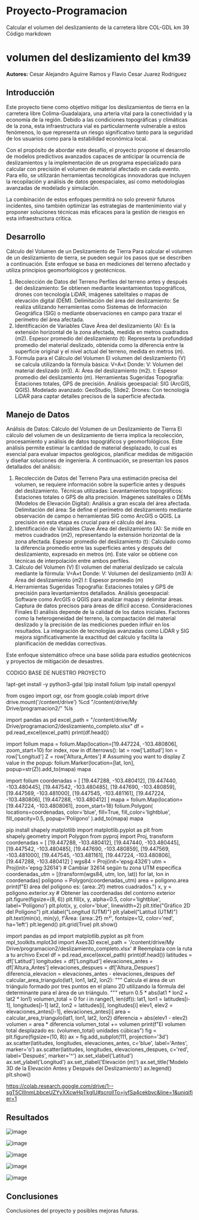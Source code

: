 # Proyecto-Programacion
Calcular el volumen del deslizamiento de la carretera libre COL-GDL km 39
Código markdown
# volumen del deslizamiento del km39
**Autores:** Cesar Alejandro Aguirre Ramos y Flavio Cesar Juarez Rodriguez 

## Introducción
Este proyecto tiene como objetivo mitigar los deslizamientos de tierra en la carretera libre Colima-Guadalajara, una arteria vital para la conectividad y la economía de la región. Debido a las condiciones topográficas y climáticas de la zona, esta infraestructura vial es particularmente vulnerable a estos fenómenos, lo que representa un riesgo significativo tanto para la seguridad de los usuarios como para la estabilidad económica local.

Con el propósito de abordar este desafío, el proyecto propone el desarrollo de modelos predictivos avanzados capaces de anticipar la ocurrencia de deslizamientos y la implementación de un programa especializado para calcular con precisión el volumen de material afectado en cada evento. Para ello, se utilizarán herramientas tecnológicas innovadoras que incluyen la recopilación y análisis de datos geoespaciales, así como metodologías avanzadas de modelado y simulación.

La combinación de estos enfoques permitirá no solo prevenir futuros incidentes, sino también optimizar las estrategias de mantenimiento vial y proponer soluciones técnicas más eficaces para la gestión de riesgos en esta infraestructura crítica.

## Desarrollo
Cálculo del Volumen de un Deslizamiento de Tierra
Para calcular el volumen de un deslizamiento de tierra, se pueden seguir los pasos que se describen a continuación. Este enfoque se basa en mediciones del terreno afectado y utiliza principios geomorfológicos y geotécnicos.

1. Recolección de Datos del Terreno
Perfiles del terreno antes y después del deslizamiento: Se obtienen mediante levantamientos topográficos, drones con tecnología LiDAR, imágenes satelitales o mapas de elevación digital (DEM).
Delimitación del área del deslizamiento: Se realiza utilizando herramientas como Sistemas de Información Geográfica (SIG) o mediante observaciones en campo para trazar el perímetro del área afectada.
2. Identificación de Variables Clave
Área del deslizamiento (A): Es la extensión horizontal de la zona afectada, medida en metros cuadrados (𝑚2).
Espesor promedio del deslizamiento (t): Representa la profundidad promedio del material deslizado, obtenida como la diferencia entre la superficie original y el nivel actual del terreno, medida en metros (𝑚).
3. Fórmula para el Cálculo del Volumen
El volumen del deslizamiento (V) se calcula utilizando la fórmula básica:
V=A×t
Donde:
V: Volumen del material deslizado (𝑚3).
A: Área del deslizamiento (m2).
t: Espesor promedio del deslizamiento (m).
Herramientas Sugeridas
Topografía: Estaciones totales, GPS de precisión.
Análisis geoespacial: SIG (ArcGIS, QGIS).
Modelado avanzado: GeoStudio, Slide2.
Drones: Con tecnología LiDAR para captar detalles precisos de la superficie afectada.

## Manejo de Datos
Análisis de Datos: Cálculo del Volumen de un Deslizamiento de Tierra
El cálculo del volumen de un deslizamiento de tierra implica la recolección, procesamiento y análisis de datos topográficos y geomorfológicos. Este análisis permite estimar la cantidad de material desplazado, lo cual es esencial para evaluar impactos geológicos, planificar medidas de mitigación y diseñar soluciones de ingeniería. A continuación, se presentan los pasos detallados del análisis:

1. Recolección de Datos del Terreno
Para una estimación precisa del volumen, se requiere información sobre la superficie antes y después del deslizamiento.
Técnicas utilizadas:
Levantamientos topográficos: Estaciones totales o GPS de alta precisión.
Imágenes satelitales o DEMs (Modelos de Elevación Digital): Análisis a gran escala del área afectada.
Delimitación del área:
Se define el perímetro del deslizamiento mediante observación de campo o herramientas SIG como ArcGIS o QGIS. La precisión en esta etapa es crucial para el cálculo del área.
2. Identificación de Variables Clave
Área del deslizamiento (A): Se mide en metros cuadrados (𝑚2), representando la extensión horizontal de la zona afectada.
Espesor promedio del deslizamiento (t): Calculado como la diferencia promedio entre las superficies antes y después del deslizamiento, expresado en metros (𝑚). Este valor se obtiene con técnicas de interpolación entre ambos perfiles.
3. Cálculo del Volumen (V)
El volumen del material deslizado se calcula mediante la fórmula:
V=A×t
Donde:
V: Volumen del deslizamiento (𝑚3)
A: Área del deslizamiento (𝑚2)
𝑡: Espesor promedio (𝑚)
4. Herramientas Sugeridas
Topografía:
Estaciones totales y GPS de precisión para levantamientos detallados.
Análisis geoespacial:
Software como ArcGIS o QGIS para analizar mapas y delimitar áreas.
Captura de datos precisos para áreas de difícil acceso.
Consideraciones Finales
El análisis depende de la calidad de los datos iniciales. Factores como la heterogeneidad del terreno, la compactación del material deslizado y la precisión de las mediciones pueden influir en los resultados. La integración de tecnologías avanzadas como LiDAR y SIG mejora significativamente la exactitud del cálculo y facilita la planificación de medidas correctivas.

Este enfoque sistemático ofrece una base sólida para estudios geotécnicos y proyectos de mitigación de desastres.

CODIGO BASE DE NUESTRO PROYECTO

!apt-get install -y python3-gdal
!pip install folium
!pip install openpyxl 

from osgeo import ogr, osr
from google.colab import drive
drive.mount('/content/drive')
%cd "/content/drive/My Drive/programacion2/"
%ls

import pandas as pd
excel_path = "/content/drive/My Drive/programacion2/deslizamiento_completo.xlsx"
df = pd.read_excel(excel_path)
print(df.head())

import folium
mapa = folium.Map(location=[19.447224, -103.480806], zoom_start=10)
for index, row in df.iterrows():
    lat = row['Latitud']
    lon = row['Longitud']
    Z = row['Altura_Antes']
    # Assuming you want to display Z value in the popup:
    folium.Marker(location=[lat, lon], popup=str(Z)).add_to(mapa)
mapa

import folium
coordenadas = [
    [19.447288, -103.480412],
    [19.447440, -103.480445],
    [19.447542, -103.480485],
    [19.447690, -103.480859],
    [19.447569, -103.481000],
    [19.447545, -103.481161],
    [19.447224, -103.480806],
    [19.447288, -103.480412] 
]
mapa = folium.Map(location=[19.447224, -103.4808061], zoom_start=18)
folium.Polygon(
    locations=coordenadas,
    color='blue',
    fill=True,
    fill_color='lightblue',
    fill_opacity=0.5,
    popup='Polígono'
).add_to(mapa)
mapa


pip install shapely matplotlib
import matplotlib.pyplot as plt
from shapely.geometry import Polygon
from pyproj import Proj, transform
coordenadas = [
    [19.447288, -103.480412],
    [19.447440, -103.480445],
    [19.447542, -103.480485],
    [19.447690, -103.480859],
    [19.447569, -103.481000],
    [19.447545, -103.481161],
    [19.447224, -103.480806],
    [19.447288, -103.480412]
]
wgs84 = Proj(init='epsg:4326')
utm = Proj(init='epsg:32614')  # Cambiar 32614 según tu zona UTM específica
coordenadas_utm = [(transform(wgs84, utm, lon, lat)) for lat, lon in coordenadas]
poligono = Polygon(coordenadas_utm)
area = poligono.area
print(f"El área del polígono es: {area:.2f} metros cuadrados.")
x, y = poligono.exterior.xy  # Obtener las coordenadas del contorno exterior
plt.figure(figsize=(8, 6))
plt.fill(x, y, alpha=0.5, color='lightblue', label='Polígono')
plt.plot(x, y, color='blue', linewidth=2)
plt.title("Gráfico 2D del Polígono")
plt.xlabel("Longitud (UTM)")
plt.ylabel("Latitud (UTM)")
plt.text(min(x), min(y), f'Área: {area:.2f} m²', fontsize=12, color='red', ha='left')
plt.legend()
plt.grid(True)
plt.show()

import pandas as pd
import matplotlib.pyplot as plt
from mpl_toolkits.mplot3d import Axes3D
excel_path = '/content/drive/My Drive/programacion2/deslizamiento_completo.xlsx'  # Reemplaza con la ruta a tu archivo Excel
df = pd.read_excel(excel_path)
print(df.head())
latitudes = df['Latitud']
longitudes = df['Longitud']
elevaciones_antes = df['Altura_Antes']
elevaciones_despues = df['Altura_Despues']
diferencia_elevacion = elevaciones_antes - elevaciones_despues
def calcular_area_triangulo(lat1, lon1, lat2, lon2):
    """
    Calcula el área de un triángulo formado por tres puntos en el plano 2D
    utilizando la fórmula del determinante para el área de un triángulo.
    """
    return 0.5 * abs(lat1 * lon2 + lat2 * lon1)
volumen_total = 0
for i in range(1, len(df)):
    lat1, lon1 = latitudes[i-1], longitudes[i-1]
    lat2, lon2 = latitudes[i], longitudes[i]
    elev1, elev2 = elevaciones_antes[i-1], elevaciones_antes[i]
    area = calcular_area_triangulo(lat1, lon1, lat2, lon2)
    diferencia = abs(elev1 - elev2)
    volumen = area * diferencia
    volumen_total += volumen
print(f"El volumen total desplazado es: {volumen_total} unidades cúbicas")
fig = plt.figure(figsize=(10, 8))
ax = fig.add_subplot(111, projection='3d')
ax.scatter(latitudes, longitudes, elevaciones_antes, c='blue', label='Antes', marker='o')
ax.scatter(latitudes, longitudes, elevaciones_despues, c='red', label='Después', marker='^')
ax.set_xlabel('Latitud')
ax.set_ylabel('Longitud')
ax.set_zlabel('Elevación (m)')
ax.set_title('Modelo 3D de la Elevación Antes y Después del Deslizamiento')
ax.legend()
plt.show()


https://colab.research.google.com/drive/1--sgT5CllInmLbbceUZYyXXcwHpTkgIU#scrollTo=jyfSa4cekbvc&line=1&uniqifier=1
## Resultados
![image](https://github.com/user-attachments/assets/90d1b3a0-dc68-42d1-bea4-cfdd845999ab)

![image](https://github.com/user-attachments/assets/92ff2ff3-02e8-40f6-9d4d-3a406527d0da)

![image](https://github.com/user-attachments/assets/dc3a696f-dbe8-4ca8-aeca-bd4685cf82ae)

![image](https://github.com/user-attachments/assets/78d60053-17d6-4e5b-82ac-6e9eccfb326d)

![image](https://github.com/user-attachments/assets/624a474a-4f34-4ab8-95ce-1ca9acf032f7)


## Conclusiones
Conclusiones del proyecto y posibles mejoras futuras.
